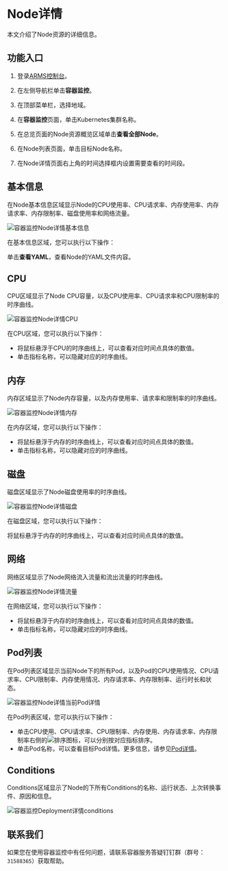 # Node详情

本文介绍了Node资源的详细信息。

## 功能入口

1.  登录[ARMS控制台](https://arms.console.aliyun.com/#/home)。

2.  在左侧导航栏单击**容器监控**。

3.  在顶部菜单栏，选择地域。

4.  在**容器监控**页面，单击Kubernetes集群名称。

5.  在总览页面的Node资源概览区域单击**查看全部Node**。

6.  在Node列表页面，单击目标Node名称。

7.  在Node详情页面右上角的时间选择框内设置需要查看的时间段。


## 基本信息

在Node基本信息区域显示Node的CPU使用率、CPU请求率、内存使用率、内存请求率、内存限制率、磁盘使用率和网络流量。

![容器监控Node详情基本信息](https://static-aliyun-doc.oss-accelerate.aliyuncs.com/assets/img/zh-CN/0048093261/p280302.png)

在基本信息区域，您可以执行以下操作：

单击**查看YAML**，查看Node的YAML文件内容。

## CPU

CPU区域显示了Node CPU容量，以及CPU使用率、CPU请求率和CPU限制率的时序曲线。

![容器监控Node详情CPU](https://static-aliyun-doc.oss-accelerate.aliyuncs.com/assets/img/zh-CN/0048093261/p280316.png)

在CPU区域，您可以执行以下操作：

-   将鼠标悬浮于CPU的时序曲线上，可以查看对应时间点具体的数值。
-   单击指标名称，可以隐藏对应的时序曲线。

## 内存

内存区域显示了Node内存容量，以及内存使用率、请求率和限制率的时序曲线。

![容器监控Node详情内存](https://static-aliyun-doc.oss-accelerate.aliyuncs.com/assets/img/zh-CN/0048093261/p280317.png)

在内存区域，您可以执行以下操作：

-   将鼠标悬浮于内存的时序曲线上，可以查看对应时间点具体的数值。
-   单击指标名称，可以隐藏对应的时序曲线。

## 磁盘

磁盘区域显示了Node磁盘使用率的时序曲线。

![容器监控Node详情磁盘](https://static-aliyun-doc.oss-accelerate.aliyuncs.com/assets/img/zh-CN/0048093261/p280318.png)

在磁盘区域，您可以执行以下操作：

将鼠标悬浮于内存的时序曲线上，可以查看对应时间点具体的数值。

## 网络

网络区域显示了Node网络流入流量和流出流量的时序曲线。

![容器监控Node详情流量](https://static-aliyun-doc.oss-accelerate.aliyuncs.com/assets/img/zh-CN/0048093261/p280319.png)

在网络区域，您可以执行以下操作：

-   将鼠标悬浮于内存的时序曲线上，可以查看对应时间点具体的数值。
-   单击指标名称，可以隐藏对应的时序曲线。

## Pod列表

在Pod列表区域显示当前Node下的所有Pod，以及Pod的CPU使用情况、CPU请求率、CPU限制率、内存使用情况、内存请求率、内存限制率、运行时长和状态。

![容器监控Node详情当前Pod详情](https://static-aliyun-doc.oss-accelerate.aliyuncs.com/assets/img/zh-CN/0048093261/p280412.png)

在Pod列表区域，您可以执行以下操作：

-   单击CPU使用、CPU请求率、CPU限制率、内存使用、内存请求率、内存限制率右侧的![排序](https://static-aliyun-doc.oss-accelerate.aliyuncs.com/assets/img/zh-CN/8987912261/p278362.png)图标，可以分别按对应指标排序。
-   单击Pod名称，可以查看目标Pod详情。更多信息，请参见[Pod详情](/cn.zh-CN/容器监控/使用教程/查看资源信息/Pod详情.md)。

## Conditions

Conditions区域显示了Node的下所有Conditions的名称、运行状态、上次转换事件、原因和信息。

![容器监控Deployment详情conditions](https://static-aliyun-doc.oss-accelerate.aliyuncs.com/assets/img/zh-CN/0048093261/p280271.png)

## 联系我们

如果您在使用容器监控中有任何问题，请联系容器服务答疑钉钉群（群号：`31588365`）获取帮助。


